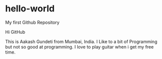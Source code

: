 # hello-world
My first Github Repository

Hi GitHub

This is Aakash Gundeti from Mumbai, India.
I Like to a bit of Programming but not so good at programming.
I love to play guitar when i get my free time.
